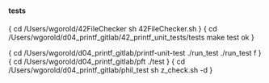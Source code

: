 #### tests ####
####

{
	cd /Users/wgorold/42FileChecker
	sh 42FileChecker.sh
}
{
	cd /Users/wgorold/d04_printf_gitlab/42_printf_unit_tests/tests
	make test
	ok
}

{
	cd /Users/wgorold/d04_printf_gitlab/printf-unit-test
	./run_test
	./run_test f
}
{
	cd /Users/wgorold/d04_printf_gitlab/pft
	./test
}
{
	cd /Users/wgorold/d04_printf_gitlab/phil_test
	sh z_check.sh -d
}
